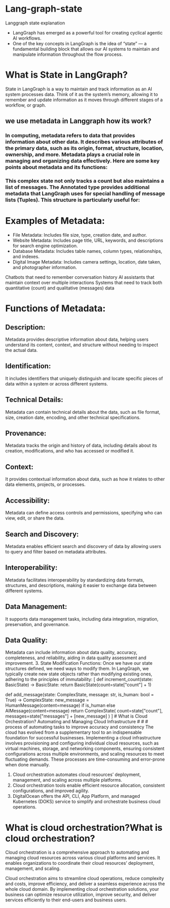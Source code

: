 # Lang-graph-state
Langgraph state explanation

- LangGraph has emerged as a powerful tool for creating cyclical agentic AI workflows.
- One of the key concepts in LangGraph is the idea of “state” — a fundamental building block that allows our AI systems to maintain and manipulate information throughout the flow process.
#  What is State in LangGraph?
State in LangGraph is a way to maintain and track information as an AI system processes data. Think of it as the system’s memory, allowing it to remember and update information as it moves through different stages of a workflow, or graph.


## we use metadata in Langgraph how its work?
### In computing, metadata refers to data that provides information about other data. It describes various attributes of the primary data, such as its origin, format, structure, location, ownership, and more. Metadata plays a crucial role in managing and organizing data effectively. Here are some key points about metadata and its functions:

### This complex state not only tracks a count but also maintains a list of messages. The Annotated type provides additional metadata that LangGraph uses for special handling of message lists (Tuples). This structure is particularly useful for:


# Examples of Metadata:
- File Metadata: Includes file size, type, creation date, and author.
- Website Metadata: Includes page title, URL, keywords, and descriptions for search engine optimization.
- Database Metadata: Includes table names, column types, relationships, and indexes.
- Digital Image Metadata: Includes camera settings, location, date taken, and photographer information.

Chatbots that need to remember conversation history
AI assistants that maintain context over multiple interactions
Systems that need to track both quantitative (count) and qualitative (messages) data

# Functions of Metadata:
## Description:
Metadata provides descriptive information about data, helping users understand its content, context, and structure without needing to inspect the actual data.
## Identification:
It includes identifiers that uniquely distinguish and locate specific pieces of data within a system or across different systems.
## Technical Details:
Metadata can contain technical details about the data, such as file format, size, creation date, encoding, and other technical specifications.
## Provenance:
Metadata tracks the origin and history of data, including details about its creation, modifications, and who has accessed or modified it.
## Context:
It provides contextual information about data, such as how it relates to other data elements, projects, or processes.
## Accessibility:
Metadata can define access controls and permissions, specifying who can view, edit, or share the data.
## Search and Discovery:
Metadata enables efficient search and discovery of data by allowing users to query and filter based on metadata attributes.
## Interoperability:
Metadata facilitates interoperability by standardizing data formats, structures, and descriptions, making it easier to exchange data between different systems.
## Data Management:
It supports data management tasks, including data integration, migration, preservation, and governance.
## Data Quality:
Metadata can include information about data quality, accuracy, completeness, and reliability, aiding in data quality assessment and improvement.
3. State Modification Functions:
 Once we have our state structures defined, we need ways to modify them. In LangGraph, we typically create new state objects rather than modifying existing ones, adhering to the 
 principles of immutability:
 [
 def increment_count(state: BasicState) -> BasicState:
    return BasicState(count=state["count"] + 1)

def add_message(state: ComplexState, message: str, is_human: bool = True) -> ComplexState:
    new_message = HumanMessage(content=message) if is_human else AIMessage(content=message)
    return ComplexState(
        count=state["count"],
        messages=state["messages"] + [new_message]
    )
    ]
    # What is Cloud Orchestration? Automating and Managing Cloud Infrastructure
    # # # process of automating tasks to improve accuracy and consistency
    The cloud has evolved from a supplementary tool to an indispensable foundation for successful businesses. Implementing a cloud infrastructure involves provisioning and configuring 
     individual cloud resources, such as virtual machines, storage, and networking components, ensuring consistent configurations across multiple environments, and scaling resources to 
     meet fluctuating demands. These processes are time-consuming and error-prone when done manually.

   1. Cloud orchestration automates cloud resources’ deployment, management, and scaling across multiple platforms.
   2. Cloud orchestration tools enable efficient resource allocation, consistent configurations, and improved agility.
   3. DigitalOcean offers the API, CLI, App Platform, and managed Kubernetes (DOKS) service to simplify and orchestrate business cloud operations.

# What is cloud orchestration?What is cloud orchestration?
Cloud orchestration is a comprehensive approach to automating and managing cloud resources across various cloud platforms and services. It enables organizations to coordinate their cloud resources’ deployment, management, and scaling.

Cloud orchestration aims to streamline cloud operations, reduce complexity and costs, improve efficiency, and deliver a seamless experience across the whole cloud domain. By implementing cloud orchestration solutions, your business can optimize resource utilization, improve security, and deliver services efficiently to their end-users and business users.
